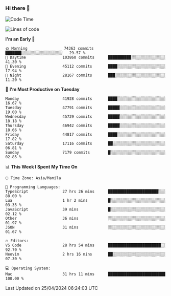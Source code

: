 ### Hi there 👋

<!--START_SECTION:waka-->
![Code Time](http://img.shields.io/badge/Code%20Time-5%2C090%20hrs%2046%20mins-blue)

![Lines of code](https://img.shields.io/badge/From%20Hello%20World%20I%27ve%20Written-113.4%20million%20lines%20of%20code-blue)

**I'm an Early 🐤** 

```text
🌞 Morning                74363 commits       ███████░░░░░░░░░░░░░░░░░░   29.57 % 
🌆 Daytime                103860 commits      ██████████░░░░░░░░░░░░░░░   41.30 % 
🌃 Evening                45112 commits       ████░░░░░░░░░░░░░░░░░░░░░   17.94 % 
🌙 Night                  28167 commits       ███░░░░░░░░░░░░░░░░░░░░░░   11.20 % 
```
📅 **I'm Most Productive on Tuesday** 

```text
Monday                   41928 commits       ████░░░░░░░░░░░░░░░░░░░░░   16.67 % 
Tuesday                  47791 commits       █████░░░░░░░░░░░░░░░░░░░░   19.00 % 
Wednesday                45729 commits       █████░░░░░░░░░░░░░░░░░░░░   18.18 % 
Thursday                 46942 commits       █████░░░░░░░░░░░░░░░░░░░░   18.66 % 
Friday                   44817 commits       ████░░░░░░░░░░░░░░░░░░░░░   17.82 % 
Saturday                 17116 commits       ██░░░░░░░░░░░░░░░░░░░░░░░   06.81 % 
Sunday                   7179 commits        █░░░░░░░░░░░░░░░░░░░░░░░░   02.85 % 
```


📊 **This Week I Spent My Time On** 

```text
🕑︎ Time Zone: Asia/Manila

💬 Programming Languages: 
TypeScript               27 hrs 26 mins      ██████████████████████░░░   88.00 % 
Lua                      1 hr 2 mins         █░░░░░░░░░░░░░░░░░░░░░░░░   03.35 % 
JavaScript               39 mins             █░░░░░░░░░░░░░░░░░░░░░░░░   02.12 % 
Other                    36 mins             ░░░░░░░░░░░░░░░░░░░░░░░░░   01.97 % 
JSON                     31 mins             ░░░░░░░░░░░░░░░░░░░░░░░░░   01.67 % 

🔥 Editors: 
VS Code                  28 hrs 54 mins      ███████████████████████░░   92.70 % 
Neovim                   2 hrs 16 mins       ██░░░░░░░░░░░░░░░░░░░░░░░   07.30 % 

💻 Operating System: 
Mac                      31 hrs 11 mins      █████████████████████████   100.00 % 
```


 Last Updated on 25/04/2024 06:24:03 UTC
<!--END_SECTION:waka-->


<!--
**rad182/rad182** is a ✨ _special_ ✨ repository because its `README.md` (this file) appears on your GitHub profile.

Here are some ideas to get you started:

- 🔭 I’m currently working on ...
- 🌱 I’m currently learning ...
- 👯 I’m looking to collaborate on ...
- 🤔 I’m looking for help with ...
- 💬 Ask me about ...
- 📫 How to reach me: ...
- 😄 Pronouns: ...
- ⚡ Fun fact: ...
-->
